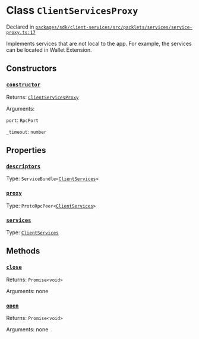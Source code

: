 # Class `ClientServicesProxy`
Declared in [`packages/sdk/client-services/src/packlets/services/service-proxy.ts:17`](https://github.com/dxos/protocols/blob/main/packages/sdk/client-services/src/packlets/services/service-proxy.ts#L17)


Implements services that are not local to the app.
For example, the services can be located in Wallet Extension.

## Constructors
### [`constructor`](https://github.com/dxos/protocols/blob/main/packages/sdk/client-services/src/packlets/services/service-proxy.ts#L21)


Returns: [`ClientServicesProxy`](/api/@dxos/client-services/classes/ClientServicesProxy)

Arguments: 

`port`: `RpcPort`

`_timeout`: `number`

## Properties
### [`descriptors`](https://github.com/dxos/protocols/blob/main/packages/sdk/client-services/src/packlets/services/service-proxy.ts#L39)
Type: `ServiceBundle<`[`ClientServices`](/api/@dxos/client-services/types/ClientServices)`>`
### [`proxy`](https://github.com/dxos/protocols/blob/main/packages/sdk/client-services/src/packlets/services/service-proxy.ts#L35)
Type: `ProtoRpcPeer<`[`ClientServices`](/api/@dxos/client-services/types/ClientServices)`>`
### [`services`](https://github.com/dxos/protocols/blob/main/packages/sdk/client-services/src/packlets/services/service-proxy.ts#L43)
Type: [`ClientServices`](/api/@dxos/client-services/types/ClientServices)

## Methods
### [`close`](https://github.com/dxos/protocols/blob/main/packages/sdk/client-services/src/packlets/services/service-proxy.ts#L51)


Returns: `Promise<void>`

Arguments: none
### [`open`](https://github.com/dxos/protocols/blob/main/packages/sdk/client-services/src/packlets/services/service-proxy.ts#L47)


Returns: `Promise<void>`

Arguments: none